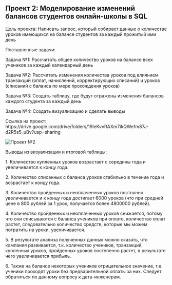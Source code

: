 ## Проект 2: Моделирование изменений балансов студентов онлайн-школы в SQL
<p>Цель проекта: Написать запрос, который собирает данные о количестве уроков имеющихся на балансе студентов за каждый прожитый ими день <p>
<p> Поставленные задачи: <p>
<p> Задача №1: Рассчитать общее количество уроков на балансе всех учеников за каждый календарный день <p>
<p> Задача №2: Рассчитать изменения количества уроков под влиянием транзакций (оплат, начислений, корректирующих списаний) и уроков (списаний с баланса по мере прохождения уроков)
<p> Задача №3: Создать таблицу, где будут отражены изменения балансов каждого студента за каждый день <p>
<p> Задача №4: Создать визуализацию и сделать выводы <p>

<p> Ссылка на проект: https://drive.google.com/drive/folders/19IeKvvRAXm7ikQWefm87J-d2R5s5_uBv?usp=sharing <p>

![Проект №2](https://github.com/ViktoriyaOrlova/Portfolio/assets/133434718/47df5c68-d572-4026-8568-82b2cda63027)
<br>
<p> Выводы из визуализации и итоговой таблицы: <p>
<p> 1. Количество купленных уроков возрастает с середины года и увеличивается к концу года. <p>
<p> 2. Количество списанных с баланса уроков стабильно в течение года и возрастает к концу года. <p>
<p> 3. Количество пройденных и неоплаченных уроков постоянно увеличивается и к концу года достигает 6000 уроков (что при средней цене в 800 рублей за 1 урок, получается более 4800000 рублей). <p>
<p> 4. Количество пройденных и неоплаченных уроков снижается, потому что они списываются с баланса учеников при оплате, количество оплат растет, следовательно количество средств, которые мы можем потратить на уроки, увеличивается. <p>
<p> 5. В результате анализа полученных данных можно сказать, что компания развивается, т.к. количество учеников, транзакций, купленных уроков, пройденных уроков постепенно растет, в результате чего увеличивается прибыль. <p>
<p> 6. Также на балансе некоторых учеников отрицательное значение, т.е. ученики проходят уроки без предварительной оплаты за них. Следует обратиться по данному вопросу к дата-инженерам. <p> 
